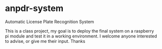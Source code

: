 # anpdr-system
Automatic License Plate Recognition System

This is a class project, my goal is to deploy the final system on a raspberry pi module and test it in a working environment.
I welcome anyone interested to advise, or give me their input. Thanks
